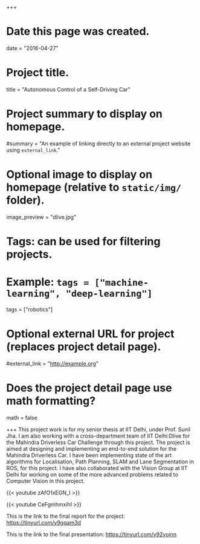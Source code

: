 +++
# Date this page was created.
date = "2016-04-27"

# Project title.
title = "Autonomous Control of a Self-Driving Car"

# Project summary to display on homepage.
#summary = "An example of linking directly to an external project website using `external_link`."

# Optional image to display on homepage (relative to `static/img/` folder).
image_preview = "dlive.jpg"

# Tags: can be used for filtering projects.
# Example: `tags = ["machine-learning", "deep-learning"]`
tags = ["robotics"]


# Optional external URL for project (replaces project detail page).
#external_link = "http://example.org"

# Does the project detail page use math formatting?
math = false

+++
This project work is for my senior thesis at IIT Delhi, under Prof. Sunil Jha. I am also working with a cross-department team of IIT Delhi:Dlive for the Mahindra Driverless Car Challenge through this project. The project is aimed at designing and implementing an end-to-end solution for the Mahindra Driverless Car. I have been implementing state of the art algorithms for Localisation, Path Planning, SLAM and Lane Segmentation in ROS, for this project. I have also collaborated with the Vision Group at IIT Delhi for working on some of the more advanced problems related to Computer Vision in this project.



{{< youtube zAfO1xEGN_I >}}



{{< youtube CeFgmhmxihI >}}



This is the link to the final report for the project: <https://tinyurl.com/y9gqam3d>


This is the link to the final presentation: <https://tinyurl.com/y92vojnn>
